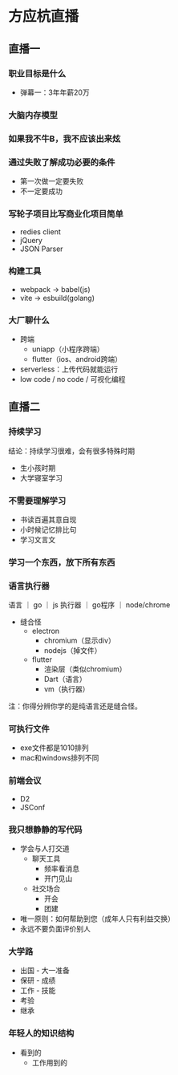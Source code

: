 # 方应杭直播

## 直播一

### 职业目标是什么
+ 弹幕一：3年年薪20万

### 大脑内存模型

### 如果我不牛B，我不应该出来炫

### 通过失败了解成功必要的条件
+ 第一次做一定要失败
+ 不一定要成功

### 写轮子项目比写商业化项目简单
+ redies client
+ jQuery
+ JSON Parser

### 构建工具
+ webpack -> babel(js)
+ vite -> esbuild(golang)

### 大厂聊什么
+ 跨端
    + uniapp（小程序跨端）
    + flutter（ios、android跨端）
+ serverless：上传代码就能运行
+ low code / no code / 可视化编程

## 直播二

### 持续学习
结论：持续学习很难，会有很多特殊时期

+ 生小孩时期
+ 大学寝室学习

### 不需要理解学习
+ 书读百遍其意自现
+ 小时候记忆排比句
+ 学习文言文

### 学习一个东西，放下所有东西

### 语言执行器
语言 ｜ go ｜ js
执行器 ｜ go程序 ｜ node/chrome

+ 缝合怪
    + electron
        + chromium（显示div）
        + nodejs（掉文件）
    + flutter
        + 渲染层（类似chromium）
        + Dart（语言）
        + vm（执行器）

注：你得分辨你学的是纯语言还是缝合怪。

### 可执行文件
+ exe文件都是1010排列
+ mac和windows排列不同

### 前端会议
+ D2
+ JSConf

### 我只想静静的写代码
+ 学会与人打交道
    + 聊天工具
        + 频率看消息
        + 开门见山
    + 社交场合
        + 开会
        + 团建
+ 唯一原则：如何帮助到您（成年人只有利益交换）
+ 永远不要负面评价别人

### 大学路
+ 出国 - 大一准备
+ 保研 - 成绩
+ 工作 - 技能
+ 考验
+ 继承

### 年轻人的知识结构
+ 看到的
    + 工作用到的
